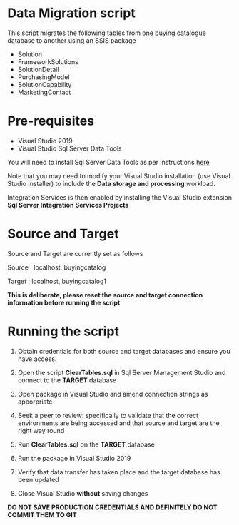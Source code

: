 # Data Migration script

This script migrates the following tables from one buying catalogue database to another using an SSIS package

* Solution
* FrameworkSolutions
* SolutionDetail
* PurchasingModel
* SolutionCapability
* MarketingContact

# Pre-requisites

* Visual Studio 2019
* Visual Studio Sql Server Data Tools

You will need to install Sql Server Data Tools as per instructions [here](https://docs.microsoft.com/en-us/sql/ssdt/sql-server-data-tools?view=sql-server-ver15)

Note that you may need to modify your Visual Studio installation (use Visual Studio Installer) to include the **Data storage and processing** workload.

Integration Services is then enabled by installing the Visual Studio extension **Sql Server Integration Services Projects**

# Source and Target

Source and Target are currently set as follows

Source : localhost, buyingcatalog 

Target : localhost, buyingcatalog1

**This is deliberate, please reset the source and target connection information before running the script**

# Running the script

1. Obtain credentials for both source and target databases and ensure you have access.

1. Open the script **ClearTables.sql** in Sql Server Management Studio and connect to the **TARGET** database

1. Open package in Visual Studio and amend connection strings as apporpriate

1. Seek a peer to review: specifically to validate that the correct environments are being accessed and that source and target are the right way round

1. Run **ClearTables.sql** on the **TARGET** database

1. Run the package in Visual Studio 2019

1. Verify that data transfer has taken place and the target database has been updated

1. Close Visual Studio **without** saving changes

**DO NOT SAVE PRODUCTION CREDENTIALS AND DEFINITELY DO NOT COMMIT THEM TO GIT** 